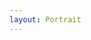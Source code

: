 ```yaml
---
layout: Portrait
---
```


<script type="text/javascript">
    require(['custom'], function(custom){
        custom.ajaxload('Portrait', 'FEG_Forum');
    });
</script>
